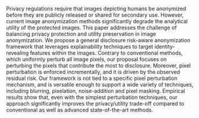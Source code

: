 

Privacy regulations require that images depicting humans be anonymized before they are publicly released or shared for secondary use. However, current image anonymization methods significantly degrade the analytical utility of the protected images. This paper addresses the challenge of balancing privacy protection and utility preservation in image anonymization. We propose a general disclosure risk-aware anonymization framework that leverages explainability techniques to target identity-revealing features within the images. Contrary to conventional methods, which uniformly perturb all image pixels, our proposal focuses on perturbing the pixels that contribute the most to disclosure. Moreover, pixel perturbation is enforced incrementally, and it is driven by the observed residual risk. Our framework is not tied to a specific pixel perturbation mechanism, and is versatile enough to support a wide variety of techniques, including blurring, pixelation, noise-addition and pixel masking. Empirical results show that, even with the simplest perturbation techniques, our approach significantly improves the privacy/utility trade-off compared to conventional as well as advanced state-of-the-art methods.
